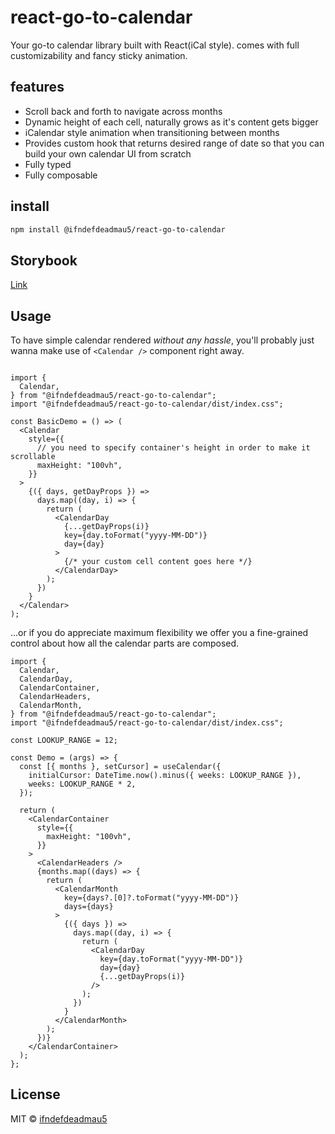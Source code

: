 # react-go-to-calendar
Your go-to calendar library built with React(iCal style). comes with full customizability and fancy sticky animation.

## features

- Scroll back and forth to navigate across months
- Dynamic height of each cell, naturally grows as it's content gets bigger
- iCalendar style animation when transitioning between months
- Provides custom hook that returns desired range of date so that you can build your own calendar UI from scratch
- Fully typed
- Fully composable


## install
```sh
npm install @ifndefdeadmau5/react-go-to-calendar
```
## Storybook
[Link](https://62c58ee61cca03e84589abdf-xnxatptfux.chromatic.com/?path=/story/components-calendar--default-story)

## Usage

To have simple calendar rendered *without any hassle*, you'll probably just wanna make use of `<Calendar />` component right away.

```tsx

import {
  Calendar,
} from "@ifndefdeadmau5/react-go-to-calendar";
import "@ifndefdeadmau5/react-go-to-calendar/dist/index.css";

const BasicDemo = () => (
  <Calendar
    style={{
      // you need to specify container's height in order to make it scrollable
      maxHeight: "100vh",
    }}
  >
    {({ days, getDayProps }) =>
      days.map((day, i) => {
        return (
          <CalendarDay
            {...getDayProps(i)}
            key={day.toFormat("yyyy-MM-DD")}
            day={day}
          >
            {/* your custom cell content goes here */}
          </CalendarDay>
        );
      })
    }
  </Calendar>
);
```

...or if you do appreciate maximum flexibility we offer you a fine-grained control about how all the calendar parts are composed.

```tsx
import {
  Calendar,
  CalendarDay,
  CalendarContainer,
  CalendarHeaders,
  CalendarMonth,
} from "@ifndefdeadmau5/react-go-to-calendar";
import "@ifndefdeadmau5/react-go-to-calendar/dist/index.css";

const LOOKUP_RANGE = 12;

const Demo = (args) => {
  const [{ months }, setCursor] = useCalendar({
    initialCursor: DateTime.now().minus({ weeks: LOOKUP_RANGE }),
    weeks: LOOKUP_RANGE * 2,
  });

  return (
    <CalendarContainer
      style={{
        maxHeight: "100vh",
      }}
    >
      <CalendarHeaders />
      {months.map((days) => {
        return (
          <CalendarMonth
            key={days?.[0]?.toFormat("yyyy-MM-DD")}
            days={days}
          >
            {({ days }) =>
              days.map((day, i) => {
                return (
                  <CalendarDay
                    key={day.toFormat("yyyy-MM-DD")}
                    day={day}
                    {...getDayProps(i)}
                  />
                );
              })
            }
          </CalendarMonth>
        );
      })}
    </CalendarContainer>
  );
};
```

## License

MIT © [ifndefdeadmau5](https://github.com/ifndefdeadmau5)
